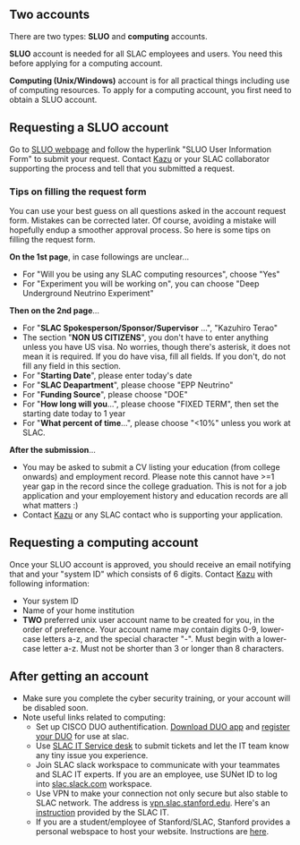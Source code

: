 ## Two accounts

There are two types: **SLUO** and **computing** accounts. 

**SLUO** account is needed for all SLAC employees and users. You need this before applying for a computing account.

**Computing (Unix/Windows)** account is for all practical things including use of computing resources. To apply for a computing account, you first need to obtain a SLUO account.

## Requesting a SLUO account
Go to [SLUO webpage](https://www-group.slac.stanford.edu/sluo/) and follow the hyperlink "SLUO User Information Form" to submit your request. Contact [Kazu](mailto:kterao@slac.stanford.edu) or your SLAC collaborator supporting the process and tell that you submitted a request.

### Tips on filling the request form
You can use your best guess on all questions asked in the account request form. Mistakes can be corrected later. Of course, avoiding a mistake will hopefully endup a smoother approval process. So here is some tips on filling the request form.

**On the 1st page**, in case followings are unclear...
*  For "Will you be using any SLAC computing resources", choose "Yes"
*  For "Experiment you will be working on", you can choose "Deep Underground Neutrino Experiment"

**Then on the 2nd page**...
*  For "**SLAC Spokesperson/Sponsor/Supervisor** ...", "Kazuhiro Terao"
*  The section "**NON US CITIZENS**", you don't have to enter anything unless you have US visa. No worries, though there's asterisk, it does not mean it is required. If you do have visa, fill all fields. If you don't, do not fill any field in this section. 
*  For "**Starting Date**", please enter today's date
*  For "**SLAC Deapartment**", please choose "EPP Neutrino"
*  For "**Funding Source**", please choose "DOE"
*  For "**How long will you**...", please choose "FIXED TERM", then set the starting date today to 1 year
*  For "**What percent of time**...", please choose "<10%" unless you work at SLAC.

**After the submission**...
*  You may be asked to submit a CV listing your education (from college onwards) and employment record. Please note this cannot have >=1 year gap in the record since the college graduation. This is not for a job application and your employement history and education records are all what matters :)
* Contact [Kazu](mailto:kterao@slac.stanford.edu) or any SLAC contact who is supporting your application.


## Requesting a computing account
Once your SLUO account is approved, you should receive an email notifying that and your "system ID" which consists of 6 digits. Contact [Kazu](mailto:kterao@slac.stanford.edu) with following information:
  * Your system ID
  * Name of your home institution
  * **TWO** preferred unix user account name to be created for you, in the order of preference. Your account name may contain digits 0-9, lower-case letters a-z, and the special character "-". Must begin with a lower-case letter a-z. Must not be shorter than 3 or longer than 8 characters.

## After getting an account
* Make sure you complete the cyber security training, or your account will be disabled soon.
* Note useful links related to computing:
    * Set up CISCO DUO authentification. [Download DUO app](https://duo.com/product/multi-factor-authentication-mfa/duo-mobile-app) and [register your DUO](https://www-internal.slac.stanford.edu/twostep/enrollment) for use at slac. 
    * Use [SLAC IT Service desk](https://slacprod.servicenowservices.com/it_services/) to submit tickets and let the IT team know any tiny issue you experience.
    * Join SLAC slack workspace to communicate with your teammates and SLAC IT experts. If you are an employee, use SUNet ID to log into [slac.slack.com](https://slac.slack.com) workspace.
    * Use VPN to make your connection not only secure but also stable to SLAC network. The address is [vpn.slac.stanford.edu](https://vpn.slac.stanford.edu). Here's an [instruction](https://confluence.slac.stanford.edu/display/NetMan/How+to+Connect+to+SLAC+VPN) provided by the SLAC IT.
    * If you are a student/employee of Stanford/SLAC, Stanford provides a personal webspace to host your website. Instructions are [here](https://uit.stanford.edu/service/web/centralhosting/howto_user).

    



